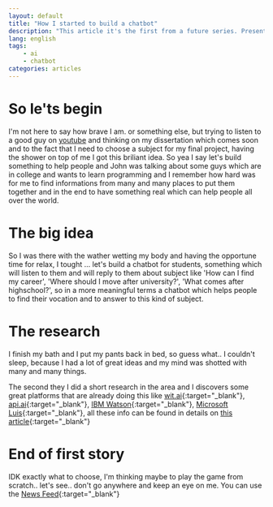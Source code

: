 ```yaml
---
layout: default
title: "How I started to build a chatbot"
description: "This article it's the first from a future series. Presents the idea behind the scene, how I started to think on it"
lang: english
tags: 
    - ai
    - chatbot
categories: articles
---
```


# So le'ts begin

I'm not here to say how brave I am. or something else, but trying to listen to a good guy on [youtube](https://www.youtube.com/channel/UCFh7FvnJ_0sVP4V0rZe6AaA) and thinking on my dissertation which comes soon and to the fact that I need to choose a subject for my final project, having the shower on top of me I got this briliant idea. So yea I say let's build something to help people and John was talking about some guys which are in college and wants to learn programming and I remember how hard was for me to find informations from many and many places to put them together and in the end to have something real which can help people all over the world.

# The big idea

So I was there with the wather wetting my body and having the opportune time for relax, I tought ... let's build a chatbot for students, something which will listen to them and will reply to them about subject like 'How can I find my career', 'Where should I move after university?', 'What comes after highschool?', so in a more meaningful terms a chatbot which helps people to find their vocation and to answer to this kind of subject.

# The research

I finish my bath and I put my pants back in bed, so guess what.. I couldn't sleep, because I had a lot of great ideas and my mind was shotted with many and many things.

The second they I did a short research in the area and I discovers some great platforms that are already doing this like [wit.ai](http://wit.ai){:target="_blank"}, [api.ai](http://api.ai){:target="_blank"}, [IBM Watson](https://www.ibm.com/watson/){:target="_blank"}, [Microsoft Luis](https://www.luis.ai/){:target="_blank"}, all these info can be found in details on [this article](https://medium.com/@abraham.kang/understanding-the-differences-between-alexa-api-ai-wit-ai-and-luis-cortana-2404ece0977c){:target="_blank"}

# End of first story

IDK exactly what to choose, I'm thinking maybe to play the game from scratch.. let's see.. don't go anywhere and keep an eye on me. You can use the [News Feed](/feed.xml){:target="_blank"}
